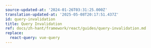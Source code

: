 ```yaml
---
source-updated-at: '2024-01-26T03:31:25.000Z'
translation-updated-at: '2025-05-08T20:17:51.437Z'
id: query-invalidation
title: Query Invalidation
ref: docs/zh-hant/framework/react/guides/query-invalidation.md
replace:
  react-query: vue-query
---
```


